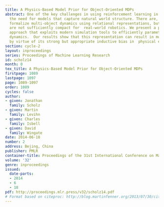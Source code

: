 ```yaml
---
title: A Physics-Based Model Prior for Object-Oriented MDPs
abstract: One of the key challenges in using reinforcement learning in robotics is
  the need for models that capture natural world structure. There are, methods that
  formalize multi-object dynamics using relational representations, but these methods
  are not sufficiently compact for  real-world robotics. We present a physics-based
  approach that exploits modern simulation tools to efficiently parameterize physical
  dynamics.  Our results show that this representation can result in much faster learning,
  by virtue of its strong but appropriate inductive bias in  physical environments.
section: cycle-2
layout: inproceedings
series: Proceedings of Machine Learning Research
id: scholz14
month: 0
tex_title: A Physics-Based Model Prior for Object-Oriented MDPs
firstpage: 1089
lastpage: 1097
page: 1089-1097
order: 1089
cycles: false
author:
- given: Jonathan
  family: Scholz
- given: Martin
  family: Levihn
- given: Charles
  family: Isbell
- given: David
  family: Wingate
date: 2014-06-18
number: 2
address: Bejing, China
publisher: PMLR
container-title: Proceedings of the 31st International Conference on Machine Learning
volume: '32'
genre: inproceedings
issued:
  date-parts:
  - 2014
  - 6
  - 18
pdf: http://proceedings.mlr.press/v32/scholz14.pdf
# Format based on citeproc: http://blog.martinfenner.org/2013/07/30/citeproc-yaml-for-bibliographies/
---
```

